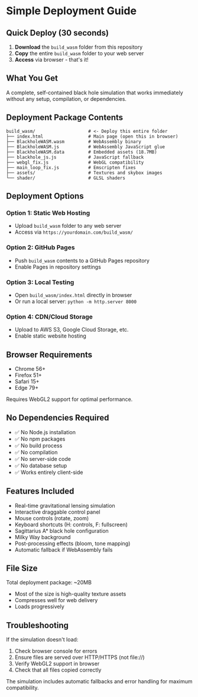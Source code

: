 # Simple Deployment Guide

## Quick Deploy (30 seconds)

1. **Download** the `build_wasm` folder from this repository
2. **Copy** the entire `build_wasm` folder to your web server
3. **Access** via browser - that's it!

## What You Get

A complete, self-contained black hole simulation that works immediately without any setup, compilation, or dependencies.

## Deployment Package Contents

```
build_wasm/                    # <- Deploy this entire folder
├── index.html                 # Main page (open this in browser)
├── BlackholeWASM.wasm         # WebAssembly binary
├── BlackholeWASM.js           # WebAssembly JavaScript glue
├── BlackholeWASM.data         # Embedded assets (18.7MB)
├── blackhole_js.js            # JavaScript fallback
├── webgl_fix.js               # WebGL compatibility
├── main_loop_fix.js           # Emscripten fixes
├── assets/                    # Textures and skybox images
└── shader/                    # GLSL shaders
```

## Deployment Options

### Option 1: Static Web Hosting
- Upload `build_wasm` folder to any web server
- Access via `https://yourdomain.com/build_wasm/`

### Option 2: GitHub Pages
- Push `build_wasm` contents to a GitHub Pages repository
- Enable Pages in repository settings

### Option 3: Local Testing
- Open `build_wasm/index.html` directly in browser
- Or run a local server: `python -m http.server 8000`

### Option 4: CDN/Cloud Storage
- Upload to AWS S3, Google Cloud Storage, etc.
- Enable static website hosting

## Browser Requirements

- Chrome 56+
- Firefox 51+
- Safari 15+
- Edge 79+

Requires WebGL2 support for optimal performance.

## No Dependencies Required

- ✅ No Node.js installation
- ✅ No npm packages
- ✅ No build process
- ✅ No compilation
- ✅ No server-side code
- ✅ No database setup
- ✅ Works entirely client-side

## Features Included

- Real-time gravitational lensing simulation
- Interactive draggable control panel
- Mouse controls (rotate, zoom)
- Keyboard shortcuts (H: controls, F: fullscreen)
- Sagittarius A* black hole configuration
- Milky Way background
- Post-processing effects (bloom, tone mapping)
- Automatic fallback if WebAssembly fails

## File Size

Total deployment package: ~20MB
- Most of the size is high-quality texture assets
- Compresses well for web delivery
- Loads progressively

## Troubleshooting

If the simulation doesn't load:
1. Check browser console for errors
2. Ensure files are served over HTTP/HTTPS (not file://)
3. Verify WebGL2 support in browser
4. Check that all files copied correctly

The simulation includes automatic fallbacks and error handling for maximum compatibility.
